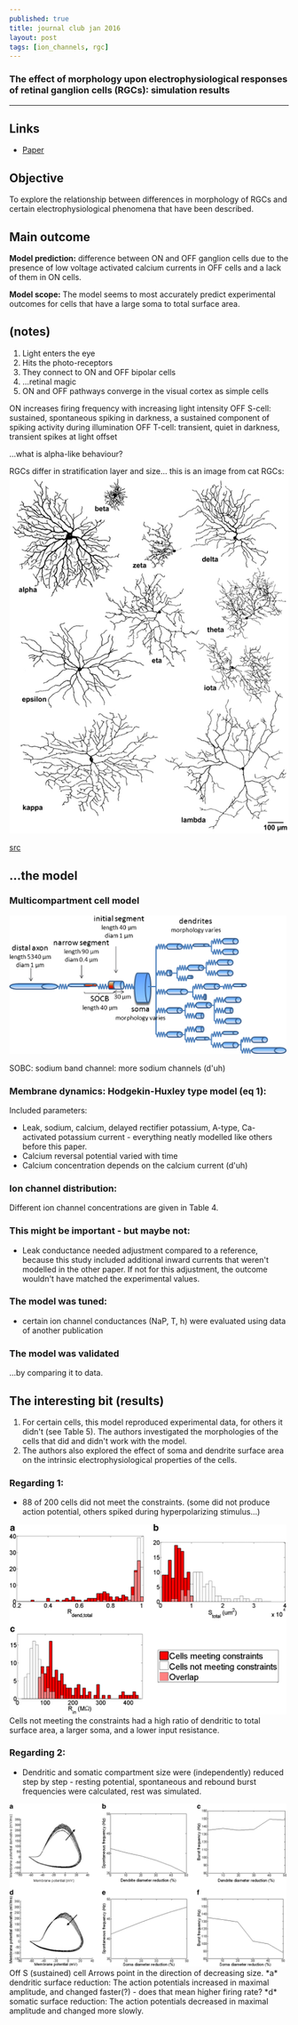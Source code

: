 ```yaml
---
published: true
title: journal club jan 2016
layout: post
tags: [ion_channels, rgc]
---
```

### The effect of morphology upon electrophysiological responses of retinal ganglion cells (RGCs): simulation results

--- 


## Links 
* [Paper](http://link.springer.com/article/10.1007/s10827-013-0463-7/fulltext.html)

## Objective

To explore the relationship between differences in morphology of RGCs and certain electrophysiological phenomena that have been described.

## Main outcome

**Model prediction:** difference between ON and OFF ganglion cells due to the presence of low voltage activated calcium currents in OFF cells and a lack of them in ON cells.

**Model scope:** The model seems to most accurately predict experimental outcomes for cells that have a large soma to total surface area.


## (notes)

1. Light enters the eye
1. Hits the photo-receptors
1. They connect to ON and OFF bipolar cells
1. ...retinal magic
1. ON and OFF pathways converge in the visual cortex as simple cells

ON increases firing frequency with increasing light intensity
OFF S-cell: sustained, spontaneous spiking in darkness, a sustained component of spiking activity during illumination
OFF T-cell: transient, quiet in darkness, transient spikes at light offset

...what is alpha-like behaviour?

RGCs differ in stratification layer and size... this is an image from cat RGCs:
![Morphologies](https://raw.githubusercontent.com/KikoBlog/KikoBlog.github.io/master/images/jc_2016_01/morphologies.jpg)

[src](http://www.ncbi.nlm.nih.gov/pmc/articles/PMC2290089/)



## ...the model

### Multicompartment cell model 
<img style="width: 500px" src="https://raw.githubusercontent.com/KikoBlog/KikoBlog.github.io/master/images/jc_2016_01/morphology.gif"/>

SOBC: sodium band channel: more sodium channels (d'uh) 

### Membrane dynamics: Hodgekin-Huxley type model (eq 1):
Included parameters:
* Leak, sodium, calcium, delayed rectifier potassium, A-type, Ca-activated potassium current - everything neatly modelled like others before this paper.
* Calcium reversal potential varied with time
* Calcium concentration depends on the calcium current (d'uh) 

### Ion channel distribution:
Different ion channel concentrations are given in Table 4.

### This might be important - but maybe not:
* Leak conductance needed adjustment compared to a reference, because this study included additional inward currents that weren't modelled in the other paper. If not for this adjustment, the outcome wouldn't have matched the experimental  values. 

### The model was tuned:
* certain ion channel conductances (NaP, T, h) were evaluated using data of another publication

### The model was validated
...by comparing it to data.


## The interesting bit (results)

1. For certain cells, this model reproduced experimental data, for others it didn't (see Table 5). The authors investigated the morphologies of the cells that did and didn't work with the model. 
1. The authors also explored the effect of soma and dendrite surface area on the intrinsic electrophysiological properties of the cells.

### Regarding 1:
* 88 of 200 cells did not meet the constraints. (some did not produce action potential, others spiked during hyperpolarizing stimulus...)
<img style="width: 500px" src="https://raw.githubusercontent.com/KikoBlog/KikoBlog.github.io/master/images/jc_2016_01/histogram.gif"/>
Cells not meeting the constraints had a high ratio of dendritic to total surface area, a larger soma, and a lower input resistance.

### Regarding 2:
* Dendritic and somatic compartment size were (independently) reduced step by step - resting potential, spontaneous and rebound burst frequencies were calculated, rest was simulated.
<img style="width: 500px" src="https://raw.githubusercontent.com/KikoBlog/KikoBlog.github.io/master/images/jc_2016_01/phaseplot.gif"/>
Off S (sustained) cell
Arrows point in the direction of decreasing size.
*a* dendritic surface reduction: The action potentials increased in maximal amplitude, and changed faster(?) - does that mean higher firing rate?
*d* somatic surface reduction: The action potentials decreased in maximal amplitude and changed more slowly.